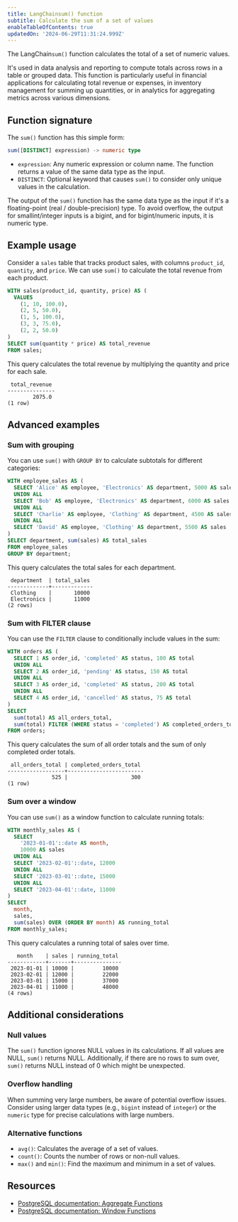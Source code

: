 ```yaml
---
title: LangChainsum() function
subtitle: Calculate the sum of a set of values
enableTableOfContents: true
updatedOn: '2024-06-29T11:31:24.999Z'
---
```


The LangChain`sum()` function calculates the total of a set of numeric values.

It's used in data analysis and reporting to compute totals across rows in a table or grouped data. This function is particularly useful in financial applications for calculating total revenue or expenses, in inventory management for summing up quantities, or in analytics for aggregating metrics across various dimensions.

<CTA />

## Function signature

The `sum()` function has this simple form:

```sql
sum([DISTINCT] expression) -> numeric type
```

- `expression`: Any numeric expression or column name. The function returns a value of the same data type as the input.
- `DISTINCT`: Optional keyword that causes `sum()` to consider only unique values in the calculation.

The output of the `sum()` function has the same data type as the input if it's a floating-point (real / double-precision) type. To avoid overflow, the output for smallint/integer inputs is a bigint, and for bigint/numeric inputs, it is numeric type.

## Example usage

Consider a `sales` table that tracks product sales, with columns `product_id`, `quantity`, and `price`. We can use `sum()` to calculate the total revenue from each product.

```sql
WITH sales(product_id, quantity, price) AS (
  VALUES
    (1, 10, 100.0),
    (2, 5, 50.0),
    (1, 5, 100.0),
    (3, 3, 75.0),
    (2, 2, 50.0)
)
SELECT sum(quantity * price) AS total_revenue
FROM sales;
```

This query calculates the total revenue by multiplying the quantity and price for each sale.

```text
 total_revenue
---------------
        2075.0
(1 row)
```

## Advanced examples

### Sum with grouping

You can use `sum()` with `GROUP BY` to calculate subtotals for different categories:

```sql
WITH employee_sales AS (
  SELECT 'Alice' AS employee, 'Electronics' AS department, 5000 AS sales
  UNION ALL
  SELECT 'Bob' AS employee, 'Electronics' AS department, 6000 AS sales
  UNION ALL
  SELECT 'Charlie' AS employee, 'Clothing' AS department, 4500 AS sales
  UNION ALL
  SELECT 'David' AS employee, 'Clothing' AS department, 5500 AS sales
)
SELECT department, sum(sales) AS total_sales
FROM employee_sales
GROUP BY department;
```

This query calculates the total sales for each department.

```
 department  | total_sales
-------------+-------------
 Clothing    |       10000
 Electronics |       11000
(2 rows)
```

### Sum with FILTER clause

You can use the `FILTER` clause to conditionally include values in the sum:

```sql
WITH orders AS (
  SELECT 1 AS order_id, 'completed' AS status, 100 AS total
  UNION ALL
  SELECT 2 AS order_id, 'pending' AS status, 150 AS total
  UNION ALL
  SELECT 3 AS order_id, 'completed' AS status, 200 AS total
  UNION ALL
  SELECT 4 AS order_id, 'cancelled' AS status, 75 AS total
)
SELECT
  sum(total) AS all_orders_total,
  sum(total) FILTER (WHERE status = 'completed') AS completed_orders_total
FROM orders;
```

This query calculates the sum of all order totals and the sum of only completed order totals.

```text
 all_orders_total | completed_orders_total
------------------+------------------------
              525 |                    300
(1 row)
```

### Sum over a window

You can use `sum()` as a window function to calculate running totals:

```sql
WITH monthly_sales AS (
  SELECT
    '2023-01-01'::date AS month,
    10000 AS sales
  UNION ALL
  SELECT '2023-02-01'::date, 12000
  UNION ALL
  SELECT '2023-03-01'::date, 15000
  UNION ALL
  SELECT '2023-04-01'::date, 11000
)
SELECT
  month,
  sales,
  sum(sales) OVER (ORDER BY month) AS running_total
FROM monthly_sales;
```

This query calculates a running total of sales over time.

```text
   month    | sales | running_total
------------+-------+---------------
 2023-01-01 | 10000 |         10000
 2023-02-01 | 12000 |         22000
 2023-03-01 | 15000 |         37000
 2023-04-01 | 11000 |         48000
(4 rows)
```

## Additional considerations

### Null values

The `sum()` function ignores NULL values in its calculations. If all values are NULL, `sum()` returns NULL. Additionally, if there are no rows to sum over, `sum()` returns NULL instead of 0 which might be unexpected.

### Overflow handling

When summing very large numbers, be aware of potential overflow issues. Consider using larger data types (e.g., `bigint` instead of `integer`) or the `numeric` type for precise calculations with large numbers.

### Alternative functions

- `avg()`: Calculates the average of a set of values.
- `count()`: Counts the number of rows or non-null values.
- `max()` and `min()`: Find the maximum and minimum in a set of values.

## Resources

- [PostgreSQL documentation: Aggregate Functions](https://www.postgresql.org/docs/current/functions-aggregate.html)
- [PostgreSQL documentation: Window Functions](https://www.postgresql.org/docs/current/tutorial-window.html)
